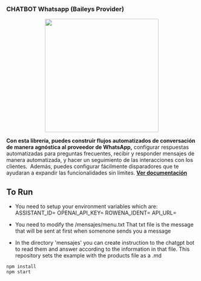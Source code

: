 ### CHATBOT Whatsapp (Baileys Provider)

<p align="center">
  <img width="300" src="https://i.imgur.com/Oauef6t.png">
</p>


**Con esta librería, puedes construir flujos automatizados de conversación de manera agnóstica al proveedor de WhatsApp,** configurar respuestas automatizadas para preguntas frecuentes, recibir y responder mensajes de manera automatizada, y hacer un seguimiento de las interacciones con los clientes.  Además, puedes configurar fácilmente disparadores que te ayudaran a expandir las funcionalidades sin límites. **[Ver documentación](https://bot-whatsapp.netlify.app/)**


## To Run
- You need to setup your environment variables which are:
ASSISTANT_ID=
OPENAI_API_KEY=
ROWENA_IDENT=
API_URL=

- You need to modify the /mensajes/menu.txt That txt file is the message that will be sent at first when somenone sends you a message
- In the directory 'mensajes' you can create instruction to the chatgpt bot to read them and answer according to the information in that file. This repository sets the example with the products file as a .md

```
npm install
npm start
```

